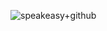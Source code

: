 ![speakeasy+github](https://user-images.githubusercontent.com/6267663/180101471-7d7c53fa-fb43-48f1-b066-be2ad49f7b1c.png)
